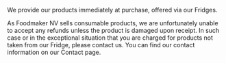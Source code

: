 We provide our products immediately at purchase, offered via our Fridges.

As Foodmaker NV sells consumable products, we are unfortunately unable to accept any refunds unless the product is damaged upon receipt. In such case or in the exceptional situation that you are charged for products not taken from our Fridge, please contact us. You can find our contact information on our Contact page.
